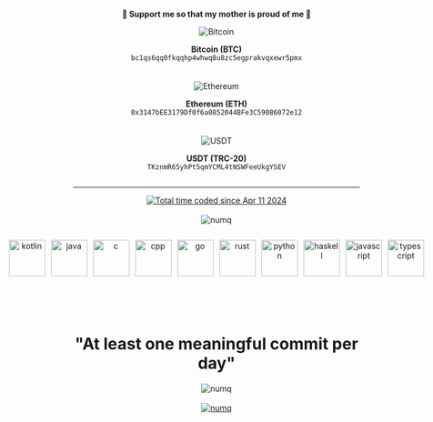 <div style="text-align: center;"><p><strong>🌟 Support me so that my mother is proud of me 🌟</strong><br/></div>
<div align="center" style="display: flex; justify-content: center; gap: 20px; flex-wrap: wrap;">
<div style="text-align: center;">
    <img src="https://raw.githubusercontent.com/ErikThiart/cryptocurrency-icons/master/32/bitcoin.png" alt="Bitcoin"/>
    <p><strong>Bitcoin (BTC)</strong><br/>
    <code>bc1qs6qq0fkqqhp4whwq8u8zc5egprakvqxewr5pmx</code></p>
</div>
<div style="text-align: center;">
    <img src="https://raw.githubusercontent.com/ErikThiart/cryptocurrency-icons/master/32/ethereum.png" alt="Ethereum"/>
    <p><strong>Ethereum (ETH)</strong><br/>
    <code>0x3147bEE3179Df0f6a0852044BFe3C59086072e12</code></p>
</div>
<div style="text-align: center;">
    <img src="https://raw.githubusercontent.com/ErikThiart/cryptocurrency-icons/master/32/tether.png" alt="USDT"/>
    <p><strong>USDT (TRC-20)</strong><br/>
    <code>TKznmR65yhPt5qmYCML4tNSWFeeUkgYSEV</code></p>
</div>
</div>

---

<div align="center"><a href="https://wakatime.com/@018ecee5-57ac-4d53-9e8a-a02bf99c734f"><img src="https://wakatime.com/badge/user/018ecee5-57ac-4d53-9e8a-a02bf99c734f.svg" alt="Total time coded since Apr 11 2024" /></a></div>

<br/>

<div align="center"><img src="https://github-readme-stats.vercel.app/api/top-langs?username=numq&show_icons=true&locale=en&layout=compact" alt="numq"/></div>

<br/>

<div align="center" style="display: flex; justify-content: center; gap: 10px; padding: 10px; height: 100px;">
    <img src="https://cdn.jsdelivr.net/gh/devicons/devicon@latest/icons/kotlin/kotlin-original.svg" alt="kotlin" width="64px"/>
    <img src="https://cdn.jsdelivr.net/gh/devicons/devicon@latest/icons/java/java-original.svg" alt="java" width="64px"/>
    <img src="https://cdn.jsdelivr.net/gh/devicons/devicon@latest/icons/c/c-original.svg" alt="c" width="64px"/>
    <img src="https://cdn.jsdelivr.net/gh/devicons/devicon@latest/icons/cplusplus/cplusplus-original.svg" alt="cpp" width="64px"/>
    <img src="https://cdn.jsdelivr.net/gh/devicons/devicon@latest/icons/go/go-original-wordmark.svg" alt="go" width="64px"/>
    <img src="https://cdn.jsdelivr.net/gh/devicons/devicon@latest/icons/rust/rust-original.svg" alt="rust" width="64px"/>
    <img src="https://cdn.jsdelivr.net/gh/devicons/devicon@latest/icons/python/python-original.svg" alt="python" width="64px"/>
    <img src="https://cdn.jsdelivr.net/gh/devicons/devicon@latest/icons/haskell/haskell-original.svg" alt="haskell" width="64px"/>
    <img src="https://cdn.jsdelivr.net/gh/devicons/devicon@latest/icons/javascript/javascript-original.svg" alt="javascript" width="64px"/>
    <img src="https://cdn.jsdelivr.net/gh/devicons/devicon@latest/icons/typescript/typescript-original.svg" alt="typescript" width="64px"/>
</div>

<br/>

<h1 align="center">"At least one meaningful commit per day"</h1>

<div align="center"><img src="https://github-readme-streak-stats.herokuapp.com/?user=numq&" alt="numq"/></div>

<br/>

<div align="center"><a href="https://www.codewars.com/users/numq/"><img src="https://www.codewars.com/users/numq/badges/large" alt="numq"/></a></div>
